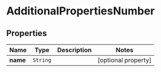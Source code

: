 

# AdditionalPropertiesNumber


## Properties

Name | Type | Description | Notes
------------ | ------------- | ------------- | -------------
**name** | `String` |  |  [optional property]






